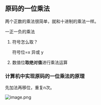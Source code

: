 ##  原码的一位乘法

两个正数的乘法很简单，就和十进制的乘法一样。

一正一负的乘法

1. 符号怎么取？

	符号位=x 异或 y

2. 数值位**取绝对值**进行乘法运算

### 计算机中实现原码的一位乘法的原理

先加法再移位，重复n次。

![image.png](https://pic.rmb.bdstatic.com/bjh/2c5ac4182cda20ca898f26baca2267b8.jpeg)

